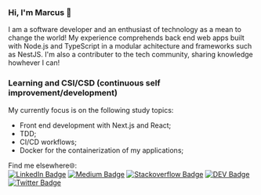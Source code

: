 ### Hi, I'm Marcus 👋

I am a software developer and an enthusiast of technology as a mean to change the world! My experience comprehends back end web apps built with Node.js and TypeScript in a modular achitecture and frameworks such as NestJS. I'm also a contributer to the tech community, sharing knowledge howhever I can!

### Learning and CSI/CSD (continuous self improvement/development)
My currently focus is on the following study topics: 

- Front end development with Next.js and React;
- TDD;
- CI/CD workflows;
- Docker for the containerization of my applications;

Find me elsewhere🌐:<br/>
[![LinkedIn Badge](https://img.shields.io/badge/LinkedIn-0077B5?style=flat&logo=linkedin&logoColor=white)](https://www.linkedin.com/in/marcus-castanho/)
[![Medium Badge](https://img.shields.io/badge/Medium-12100E?style=flat&logo=medium&logoColor=white)](https://medium.com/@marcus-castanho)
[![Stackoverflow Badge](https://img.shields.io/badge/Stack_Overflow-FE7A16?style=flat&logo=stack-overflow&logoColor=white)](https://stackoverflow.com/users/14689203/marcus-castanho)
[![DEV Badge](https://img.shields.io/badge/dev.to-0A0A0A?style=flat&logo=dev.to&logoColor=white)](https://dev.to/marcus_castanho)
[![Twitter Badge](https://img.shields.io/badge/Twitter-1DA1F2?style=flat&logo=twitter&logoColor=white)](https://twitter.com/castanho_marcus)

